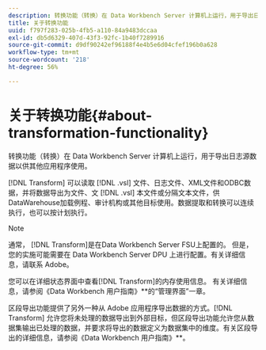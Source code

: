 ```yaml
---
description: 转换功能（转换）在 Data Workbench Server 计算机上运行，用于导出日志源数据以供其他应用程序使用。
title: 关于转换功能
uuid: f797f283-025b-4fb5-a110-84a9483dccaa
exl-id: db5d6329-407d-43f3-92fc-1b40f7289916
source-git-commit: d9df90242ef96188f4e4b5e6d04cfef196b0a628
workflow-type: tm+mt
source-wordcount: '218'
ht-degree: 56%

---
```


# 关于转换功能{#about-transformation-functionality}

转换功能（转换）在 Data Workbench Server 计算机上运行，用于导出日志源数据以供其他应用程序使用。

[!DNL Transform] 可以读取 [!DNL .vsl] 文件、日志文件、XML文件和ODBC数据，并将数据导出为文件、文 [!DNL .vsl] 本文件或分隔文本文件，供DataWarehouse加载例程、审计机构或其他目标使用。数据提取和转换可以连续执行，也可以按计划执行。

>[!NOTE]
>
>通常， [!DNL Transform]是在Data Workbench Server FSU上配置的。 但是，您的实施可能需要在 Data Workbench Server DPU 上进行配置。有关详细信息，请联系 Adobe。

您可以在详细状态界面中查看[!DNL Transform]的内存使用信息。 有关详细信息，请参阅《Data Workbench 用户指南》**&#x200B;的“管理界面”一章。

区段导出功能提供了另外一种从 Adobe 应用程序导出数据的方式。[!DNL Transform] 允许您将未处理的数据导出到外部目标，但区段导出功能允许您从数据集输出已处理的数据，并要求将导出的数据定义为数据集中的维度。有关区段导出的详细信息，请参阅《Data Workbench 用户指南》**。
